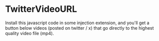 # TwitterVideoURL
Install this javascript code in some injection extension, and you'll get a button below videos (posted on twitter / x) that go directly to the highest quality video file (mp4).
